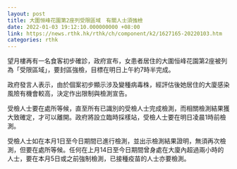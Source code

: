 ```yaml
---
layout: post
title: 大圍恒峰花園第2座列受限區域　有關人士須強檢
date: 2022-01-03 19:12:10.000000000 +08:00
link: https://news.rthk.hk/rthk/ch/component/k2/1627165-20220103.htm
categories: rthk
---
```


望月樓再有一名食客初步確診，政府宣布，女患者居住的大圍恒峰花園第2座被列為「受限區域」，要封區強檢，目標在明日上午約7時半完成。

政府發言人表示，由於個案初步顯示涉及變種病毒株，經評估後她居住的大廈感染風險有機會較高，決定作出限制與檢測宣告。

受檢人士要在處所等候，直至所有已識別的受檢人士完成檢測，而相關檢測結果獲大致確定，才可以離開。政府將設立臨時採樣站，受檢人士要在明日凌晨1時前檢測。

受檢人士如在本月1日至今日期間已進行檢測，並出示檢測結果證明，無須再次檢測，但要在處所等候。任何在上月14日至今日期間曾身處在大廈內超過兩小時的人士，要在本月5日或之前強制檢測，已接種疫苗的人士亦要檢測。
